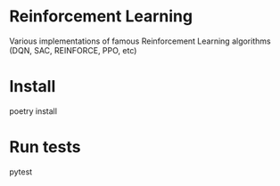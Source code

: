 # Reinforcement Learning

Various implementations of famous Reinforcement Learning algorithms (DQN, SAC, REINFORCE, PPO, etc)

# Install

poetry install

# Run tests

pytest
